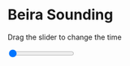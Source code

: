 <h1>Beira Sounding</h1>
<p>Drag the slider to change the time</p>

<div class="slidecontainer">
<input oninput='setImage(this)' class="slider" type="range" min="0" max="9" value="0" step="1" />
<img id='img'/>
</div>

<script>
var img = document.getElementById('img');
var img_array = ['/assets/images/skwt/skd_beira_wrfout_d01_2020-05-19_12:00:00.png',
'/assets/images/skwt/skd_beira_wrfout_d01_2020-05-19_18:00:00.png',
'/assets/images/skwt/skd_beira_wrfout_d01_2020-05-20_00:00:00.png',
'/assets/images/skwt/skd_beira_wrfout_d01_2020-05-20_06:00:00.png',
'/assets/images/skwt/skd_beira_wrfout_d01_2020-05-20_12:00:00.png',
'/assets/images/skwt/skd_beira_wrfout_d01_2020-05-20_18:00:00.png',
'/assets/images/skwt/skd_beira_wrfout_d01_2020-05-21_00:00:00.png',
'/assets/images/skwt/skd_beira_wrfout_d01_2020-05-21_06:00:00.png',
'/assets/images/skwt/skd_beira_wrfout_d01_2020-05-21_12:00:00.png',];
function setImage(obj)
{
        var value = obj.value;
        img.src = img_array[value];

}
</script>
